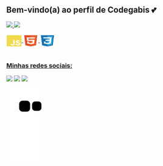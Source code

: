 ## Bem-vindo(a) ao perfil de Codegabis 💕

 <div>
   <a href="https://github.com/codegabis
">
   <img height="180em" src="https://github-readme-stats.vercel.app/api?username=codegabis&show_icons=true&theme=dracula&include_all_commits=true&count_private=true"/>
    <img height="90em" src="https://github-readme-stats.vercel.app/api/top-langs/?username=codegabis&layout=compact&theme=dracula"/>
 

</div>
<div style="display: inline_block"><br>
  <img align="center" alt="Js" height="30" width="40" src="https://raw.githubusercontent.com/devicons/devicon/master/icons/javascript/javascript-plain.svg">
  <img align="center" alt="HTML" height="30" width="40" src="https://raw.githubusercontent.com/devicons/devicon/master/icons/html5/html5-original.svg">
  <img align="center" alt="CSS" height="30" width="40" src="https://raw.githubusercontent.com/devicons/devicon/master/icons/css3/css3-original.svg">
</div>
 
 <br>
 
  ### Minhas redes sociais:
 
<div> 
  <a href="https://instagram.com/gabisg4bis" target="_blank"><img src="https://img.shields.io/badge/-Instagram-%23E4405F?style=for-the-badge&logo=instagram&logoColor=white" target="_blank"></a> 
  <a href = "mailto:gabis.sdm97@gmail.com"><img src="https://img.shields.io/badge/-Gmail-%23333?style=for-the-badge&logo=gmail&logoColor=white" target="_blank"></a>
  <a href="https://www.linkedin.com/in/gabrielle-souza-de-melo-0ab475177/" target="_blank"><img src="https://img.shields.io/badge/-LinkedIn-%230077B5?style=for-the-badge&logo=linkedin&logoColor=white" target="_blank"></a> 
 
  ![Snake animation](https://github.com/codegabis/codegabis/blob/output/github-contribution-grid-snake.svg)
</div>
